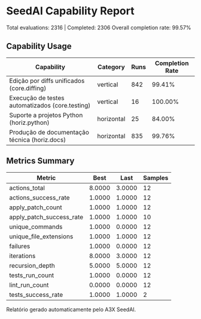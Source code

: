 # SeedAI Capability Report

Total evaluations: 2316 | Completed: 2306
Overall completion rate: 99.57%

## Capability Usage

| Capability | Category | Runs | Completion Rate |
|------------|----------|------|------------------|
| Edição por diffs unificados (core.diffing) | vertical | 842 | 99.41% |
| Execução de testes automatizados (core.testing) | vertical | 16 | 100.00% |
| Suporte a projetos Python (horiz.python) | horizontal | 25 | 84.00% |
| Produção de documentação técnica (horiz.docs) | horizontal | 835 | 99.76% |

## Metrics Summary

| Metric | Best | Last | Samples |
|--------|------|------|---------|
| actions_total | 8.0000 | 3.0000 | 12 |
| actions_success_rate | 1.0000 | 1.0000 | 12 |
| apply_patch_count | 1.0000 | 1.0000 | 12 |
| apply_patch_success_rate | 1.0000 | 1.0000 | 10 |
| unique_commands | 1.0000 | 0.0000 | 12 |
| unique_file_extensions | 1.0000 | 1.0000 | 12 |
| failures | 1.0000 | 0.0000 | 12 |
| iterations | 8.0000 | 3.0000 | 12 |
| recursion_depth | 5.0000 | 5.0000 | 12 |
| tests_run_count | 1.0000 | 0.0000 | 12 |
| lint_run_count | 0.0000 | 0.0000 | 12 |
| tests_success_rate | 1.0000 | 1.0000 | 2 |

Relatório gerado automaticamente pelo A3X SeedAI.